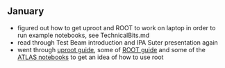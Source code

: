 ## January

- figured out how to get uproot and ROOT to work on laptop in order to run example notebooks, see TechnicalBits.md
- read through Test Beam introduction and IPA Suter presentation again
- went through [uproot guide](https://uproot.readthedocs.io/en/latest/basic.html), some of [ROOT guide](https://root.cern.ch/root/htmldoc/guides/primer/ROOTPrimer.html) and some of the [ATLAS notebooks](https://opendata.atlas.cern/docs/notebooks/intro/) to get an idea of how to use root
